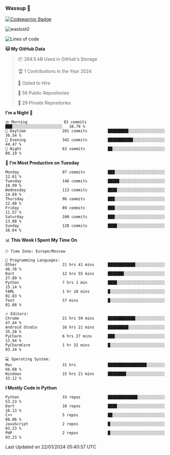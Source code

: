 ### Wassup 👋

[![Codewarrior Badge](https://www.codewars.com/users/waslost/badges/small)](https://www.codewars.com/users/waslost)

<p align="left"> <img src="https://komarev.com/ghpvc/?username=waslost0" alt="waslost0" /></p>

<!--START_SECTION:waka-->
![Lines of code](https://img.shields.io/badge/From%20Hello%20World%20I%27ve%20Written-1.4%20million%20lines%20of%20code-blue)

**🐱 My GitHub Data** 

> 📦 264.5 kB Used in GitHub's Storage 
 > 
> 🏆 1 Contributions in the Year 2024
 > 
> 💼 Opted to Hire
 > 
> 📜 56 Public Repositories 
 > 
> 🔑 29 Private Repositories 
 > 
**I'm a Night 🦉** 

```text
🌞 Morning                83 commits          ███░░░░░░░░░░░░░░░░░░░░░░   10.79 % 
🌆 Daytime                281 commits         █████████░░░░░░░░░░░░░░░░   36.54 % 
🌃 Evening                342 commits         ███████████░░░░░░░░░░░░░░   44.47 % 
🌙 Night                  63 commits          ██░░░░░░░░░░░░░░░░░░░░░░░   08.19 % 
```
📅 **I'm Most Productive on Tuesday** 

```text
Monday                   97 commits          ███░░░░░░░░░░░░░░░░░░░░░░   12.61 % 
Tuesday                  146 commits         █████░░░░░░░░░░░░░░░░░░░░   18.99 % 
Wednesday                113 commits         ████░░░░░░░░░░░░░░░░░░░░░   14.69 % 
Thursday                 96 commits          ███░░░░░░░░░░░░░░░░░░░░░░   12.48 % 
Friday                   89 commits          ███░░░░░░░░░░░░░░░░░░░░░░   11.57 % 
Saturday                 100 commits         ███░░░░░░░░░░░░░░░░░░░░░░   13.00 % 
Sunday                   128 commits         ████░░░░░░░░░░░░░░░░░░░░░   16.64 % 
```


📊 **This Week I Spent My Time On** 

```text
🕑︎ Time Zone: Europe/Moscow

💬 Programming Languages: 
Other                    21 hrs 41 mins      ████████████░░░░░░░░░░░░░   46.78 % 
Dart                     12 hrs 55 mins      ███████░░░░░░░░░░░░░░░░░░   27.89 % 
Python                   7 hrs 1 min         ████░░░░░░░░░░░░░░░░░░░░░   15.14 % 
YAML                     1 hr 18 mins        █░░░░░░░░░░░░░░░░░░░░░░░░   02.83 % 
Text                     57 mins             █░░░░░░░░░░░░░░░░░░░░░░░░   02.08 % 

🔥 Editors: 
Chrome                   21 hrs 59 mins      ████████████░░░░░░░░░░░░░   47.44 % 
Android Studio           16 hrs 21 mins      █████████░░░░░░░░░░░░░░░░   35.28 % 
PyCharm                  6 hrs 27 mins       ███░░░░░░░░░░░░░░░░░░░░░░   13.94 % 
PyCharmCore              1 hr 32 mins        █░░░░░░░░░░░░░░░░░░░░░░░░   03.34 % 

💻 Operating System: 
Mac                      31 hrs              █████████████████░░░░░░░░   66.88 % 
Windows                  15 hrs 21 mins      ████████░░░░░░░░░░░░░░░░░   33.12 % 
```

**I Mostly Code in Python** 

```text
Python                   33 repos            █████████████░░░░░░░░░░░░   53.23 % 
Dart                     10 repos            ████░░░░░░░░░░░░░░░░░░░░░   16.13 % 
C++                      5 repos             ██░░░░░░░░░░░░░░░░░░░░░░░   08.06 % 
JavaScript               2 repos             █░░░░░░░░░░░░░░░░░░░░░░░░   03.23 % 
PHP                      2 repos             █░░░░░░░░░░░░░░░░░░░░░░░░   03.23 % 
```




 Last Updated on 22/01/2024 05:40:57 UTC
<!--END_SECTION:waka-->


